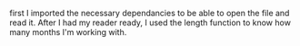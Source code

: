 first I imported the necessary dependancies to be able to open the file and read it. 
After I had my reader ready, I used the length function to know how many months I'm working with.
 
